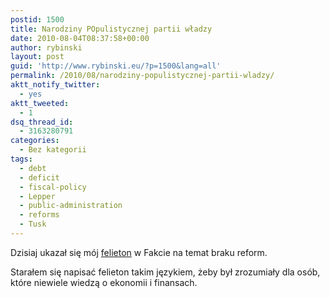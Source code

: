 ```yaml
---
postid: 1500
title: Narodziny POpulistycznej partii władzy
date: 2010-08-04T08:37:58+00:00
author: rybinski
layout: post
guid: 'http://www.rybinski.eu/?p=1500&lang=all'
permalink: /2010/08/narodziny-populistycznej-partii-wladzy/
aktt_notify_twitter:
  - yes
aktt_tweeted:
  - 1
dsq_thread_id:
  - 3163280791
categories:
  - Bez kategorii
tags:
  - debt
  - deficit
  - fiscal-policy
  - Lepper
  - public-administration
  - reforms
  - Tusk
---
```

Dzisiaj ukazał się mój [felieton](http://www.fakt.pl/artykuly,Rybinski-Tusk-gorszy-niz-Lepper,78888,0,2,1,0,0,0.html) w Fakcie na temat braku reform.

Starałem się napisać felieton takim językiem, żeby był zrozumiały dla osób, które niewiele wiedzą o ekonomii i finansach.
